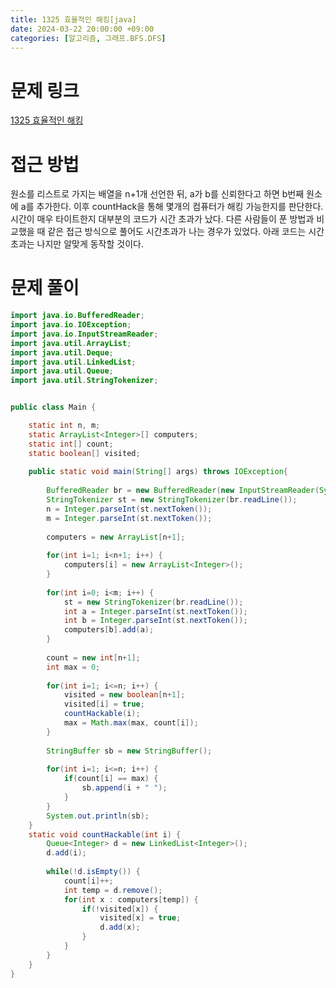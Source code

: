 ```yaml
---
title: 1325 효율적인 해킹[java]
date: 2024-03-22 20:00:00 +09:00
categories: [알고리즘, 그래프.BFS.DFS]
---
```

# 문제 링크
[1325 효율적인 해킹](https://www.acmicpc.net/problem/1325)

# 접근 방법
원소를 리스트로 가지는 배열을 n+1개 선언한 뒤, a가 b를 신뢰한다고 하면 b번째 원소에 a를 추가한다. 이후 countHack을 통해 몇개의 컴퓨터가 해킹 가능한지를 판단한다. 시간이 매우 타이트한지 대부분의 코드가 시간 초과가 났다. 다른 사람들이 푼 방법과 비교했을 때 같은 접근 방식으로 풀어도 시간초과가 나는 경우가 있었다. 아래 코드는 시간 초과는 나지만 알맞게 동작할 것이다.


# 문제 풀이
```java
import java.io.BufferedReader;
import java.io.IOException;
import java.io.InputStreamReader;
import java.util.ArrayList;
import java.util.Deque;
import java.util.LinkedList;
import java.util.Queue;
import java.util.StringTokenizer;


public class Main {

	static int n, m;
	static ArrayList<Integer>[] computers; 
	static int[] count;
	static boolean[] visited;
	
	public static void main(String[] args) throws IOException{
		
		BufferedReader br = new BufferedReader(new InputStreamReader(System.in));
		StringTokenizer st = new StringTokenizer(br.readLine());
		n = Integer.parseInt(st.nextToken());
		m = Integer.parseInt(st.nextToken());
		
		computers = new ArrayList[n+1];
		
		for(int i=1; i<n+1; i++) {
			computers[i] = new ArrayList<Integer>();
		}
		
		for(int i=0; i<m; i++) {
			st = new StringTokenizer(br.readLine());
			int a = Integer.parseInt(st.nextToken());
			int b = Integer.parseInt(st.nextToken());
			computers[b].add(a);
		}
	
		count = new int[n+1];
		int max = 0;
		
		for(int i=1; i<=n; i++) {
			visited = new boolean[n+1];
			visited[i] = true;
			countHackable(i);
			max = Math.max(max, count[i]);
		}
		
		StringBuffer sb = new StringBuffer();
		
		for(int i=1; i<=n; i++) {
			if(count[i] == max) {
				sb.append(i + " ");
			}
		}
		System.out.println(sb);
	}
	static void countHackable(int i) {
		Queue<Integer> d = new LinkedList<Integer>();
		d.add(i);
		
		while(!d.isEmpty()) {
			count[i]++;
			int temp = d.remove();
			for(int x : computers[temp]) {
				if(!visited[x]) {
					visited[x] = true;
					d.add(x);
				}
			}
		}
	}
}


```